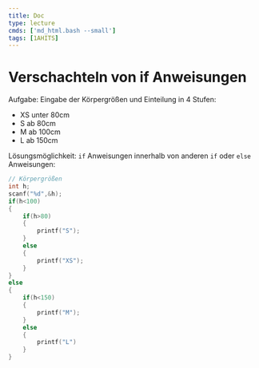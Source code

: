 ```yaml
---
title: Doc
type: lecture
cmds: ['md_html.bash --small']
tags: [1AHITS]
---
```


# Verschachteln von if Anweisungen

Aufgabe: Eingabe der Körpergrößen und Einteilung in 4 Stufen:

- XS unter 80cm
- S ab 80cm
- M ab 100cm
- L ab 150cm

Lösungsmöglichkeit: `if` Anweisungen innerhalb von anderen `if` oder `else` Anweisungen:

```c
// Körpergrößen
int h;
scanf("%d",&h);
if(h<100)
{
	if(h>80)
	{
	    printf("S");
	}
	else
	{
	    printf("XS");
	}
}
else
{
	if(h<150)
	{
		printf("M");
	}
	else
	{
		printf("L")
	}
}
```






